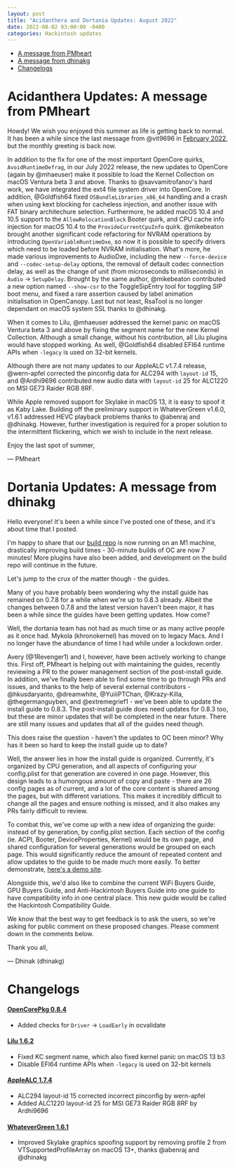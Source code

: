 ```yaml
---
layout: post
title: "Acidanthera and Dortania Updates: August 2022"
date: 2022-08-02 03:00:00 -0400
categories: Hackintosh updates
---
```


* [A message from PMheart](#acidanthera-updates-a-message-from-pmheart)
* [A message from dhinakg](#dortania-updates-a-message-from-dhinakg)
* [Changelogs](#changelogs)

# Acidanthera Updates: A message from PMheart

Howdy! We wish you enjoyed this summer as life is getting back to normal. It has been a while since the last message from @vit9696 in [February 2022](https://dortania.github.io/hackintosh/updates/2022/02/10/acidanthera-february.html), but the monthly greeting is back now.

In addition to the fix for one of the most important OpenCore quirks, `AvoidRuntimeDefrag`, in our July 2022 release, the new updates to OpenCore (again by @mhaeuser) make it possible to load the Kernel Collection on macOS Ventura beta 3 and above. Thanks to @savvamitrofanov's hard work, we have integrated the ext4 file system driver into OpenCore. In addition, @Goldfish64 fixed `OSBundleLibraries_x86_64` handling and a crash when using kext blocking for cacheless injection, and another issue with FAT binary architechure selection. Furthermore, he added macOS 10.4 and 10.5 support to the `AllowRelocationBlock` Booter quirk, and CPU cache info injection for macOS 10.4 to the `ProvideCurrentCpuInfo` quirk. @mikebeaton brought another significant code refactoring for NVRAM operations by introducing `OpenVariableRuntimeDxe`, so now it is possible to specify drivers which need to be loaded before NVRAM initialisation. What's more, he made various improvements to AudioDxe, including the new `--force-device` and `--codec-setup-delay` options, the removal of default codec connection delay, as well as the change of unit (from microseconds to milliseconds) in `Audio` -> `SetupDelay`. Brought by the same author, @mikebeaton contributed a new option named `--show-csr` to the ToggleSipEntry tool for toggling SIP boot menu, and fixed a rare assertion caused by label animation initialisation in OpenCanopy. Last but not least, RsaTool is no longer dependant on macOS system SSL thanks to @dhinakg.

When it comes to Lilu, @mhaeuser addressed the kernel panic on macOS Ventura beta 3 and above by fixing the segment name for the new Kernel Collection. Although a small change, without his contribution, all Lilu plugins would have stopped working. As well, @Goldfish64 disabled EFI64 runtime APIs when `-legacy` is used on 32-bit kernels.

Although there are not many updates to our AppleALC v1.7.4 release, @wern-apfel corrected the pinconfig data for ALC294 with `layout-id` 15, and @Ardhi9696 contributed new audio data with `layout-id` 25 for ALC1220 on MSI GE73 Raider RGB 8RF.

While Apple removed support for Skylake in macOS 13, it is easy to spoof it as Kaby Lake. Building off the preliminary support in WhateverGreen v1.6.0, v1.6.1 addressed HEVC playback problems thanks to @abenraj and @dhinakg. However, further investigation is required for a proper solution to the intermittent flickering, which we wish to include in the next release.

Enjoy the last spot of summer,

— PMheart

# Dortania Updates: A message from dhinakg

Hello everyone! It's been a while since I've posted one of these, and it's about time that I posted.

I'm happy to share that our [build repo](https://dortania.github.io/builds/) is now running on an M1 machine, drastically improving build times - 30-minute builds of OC are now 7 minutes! More plugins have also been added, and development on the build repo will continue in the future.

Let's jump to the crux of the matter though - the guides.

Many of you have probably been wondering why the install guide has remained on 0.7.8 for a while when we're up to 0.8.3 already. Albeit the changes between 0.7.8 and the latest version haven't been major, it has been a while since the guides have been getting updates. How come?

Well, the dortania team has not had as much time or as many active people as it once had. Mykola (khronokernel) has moved on to legacy Macs. And I no longer have the abundance of time I had while under a lockdown order.

Avery (@1Revenger1) and I, however, have been actively working to change this. First off, PMheart is helping out with maintaining the guides, recently reviewing a PR to the power management section of the post-install guide. In addition, we've finally been able to find some time to go through PRs and issues, and thanks to the help of several external contributors - @hkusdaryanto, @dreamwhite, @YuiiiPTChan, @Krazy-Killa, @thegermanguyben, and @extremegrief1 - we've been able to update the install guide to 0.8.3. The post-install guide does need updates for 0.8.3 too, but these are minor updates that will be completed in the near future. There are still many issues and updates that all of the guides need though.

This does raise the question - haven't the updates to OC been minor? Why has it been so hard to keep the install guide up to date?

Well, the answer lies in how the install guide is organized. Currently, it's organized by CPU generation, and all aspects of configuring your config.plist for that generation are covered in one page. However, this design leads to a humongous amount of copy and paste - there are 26 config pages as of current, and a lot of the core content is shared among the pages, but with different variations. This makes it incredibly difficult to change all the pages and ensure nothing is missed, and it also makes any PRs fairly difficult to review.

To combat this, we've come up with a new idea of organizing the guide: instead of by generation, by config.plist section. Each section of the config (ie. ACPI, Booter, DeviceProperties, Kernel) would be its own page, and shared configuration for several generations would be grouped on each page. This would significantly reduce the amount of repeated content and allow updates to the guide to be made much more easily. To better demonstrate, [here's a demo site](https://dortania.github.io/other/install-guide-reorganized-sample).

Alongside this, we'd also like to combine the current WiFi Buyers Guide, GPU Buyers Guide, and Anti-Hackintosh Buyers Guide into one guide to have compatibility info in one central place. This new guide would be called the Hackintosh Compatibility Guide.

We know that the best way to get feedback is to ask the users, so we're asking for public comment on these proposed changes. Please comment down in the comments below.

Thank you all,

— Dhinak (dhinakg)

# Changelogs

#### [OpenCorePkg 0.8.4](https://github.com/acidanthera/OpenCorePkg/releases)

* Added checks for `Driver` -> `LoadEarly` in ocvalidate

#### [Lilu 1.6.2](https://github.com/acidanthera/Lilu/releases)

* Fixed KC segment name, which also fixed kernel panic on macOS 13 b3
* Disable EFI64 runtime APIs when `-legacy` is used on 32-bit kernels

#### [AppleALC 1.7.4](https://github.com/acidanthera/AppleALC/releases)

* ALC294 layout-id 15 corrected incorrect pinconfig by wern-apfel
* Added ALC1220 layout-id 25 for MSI GE73 Raider RGB 8RF by Ardhi9696

#### [WhateverGreen 1.6.1](https://github.com/acidanthera/WhateverGreen/releases)

* Improved Skylake graphics spoofing support by removing profile 2 from VTSupportedProfileArray on macOS 13+, thanks @abenraj and @dhinakg

